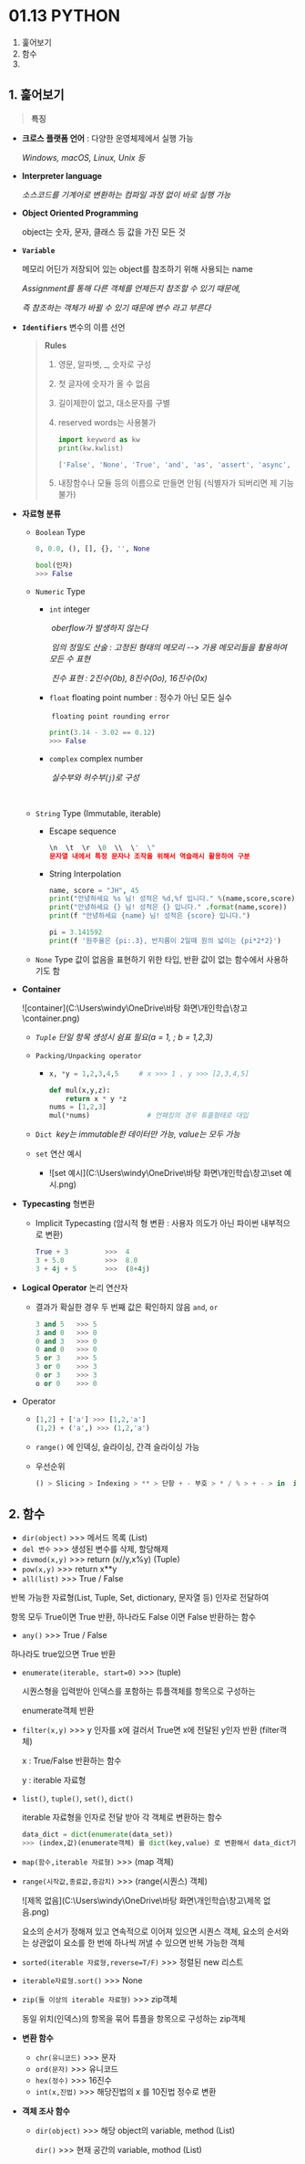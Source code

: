# 01.13 PYTHON 

1. 훑어보기
2. 함수
3. 





## 1. 훑어보기

> **특징**

- **크로스 플랫폼 언어** : 다양한 운영체제에서 실행 가능

  *Windows, macOS, Linux, Unix 등*

- **Interpreter language**

  *소스코드를 기계어로 변환하는 컴파일 과정 없이 바로 실행 가능*

- **Object Oriented Programming**

  object는 숫자, 문자, 클래스 등 값을 가진 모든 것

- **`Variable`**

  메모리 어딘가 저장되어 있는 object를 참조하기 위해 사용되는 name

  *Assignment를 통해 다른 객체를 언제든지 참조할 수 있기 때문에,*

  *즉 참조하는 객체가 바뀔 수 있기 때문에 변수 라고 부른다*

- **`Identifiers`** 변수의 이름 선언

  >  **Rules**
  >
  > 1. 영문, 알파벳, _, 숫자로 구성
  >
  > 2. 첫 글자에 숫자가 올 수 없음
  >
  > 3. 길이제한이 없고, 대소문자를 구별
  >
  > 4. reserved words는 사용불가
  >
  >    ```python
  >    import keyword as kw
  >    print(kw.kwlist)
  >    
  >    ['False', 'None', 'True', 'and', 'as', 'assert', 'async', 'await', 'break', 'class', 'continue', 'def', 'del', 'elif', 'else', 'except', 'finally', 'for', 'from', 'global', 'if', 'import', 'in', 'is', 'lambda', 'nonlocal', 'not', 'or', 'pass', 'raise', 'return', 'try', 'while', 'with', 'yield']
  >    ```
  >
  > 5.  내장함수나 모듈 등의 이름으로 만들면 안됨 (식별자가 되버리면 제 기능 불가)

- **자료형 분류**

  - `Boolean` Type 

    ```python
    0, 0.0, (), [], {}, '', None
    
    bool(인자)
    >>> False
    ```

    

  - `Numeric` Type

    - `int` integer 

      ​	*oberflow가 발생하지 않는다*

      ​	*임의 정밀도 산술 : 고정된 형태의 메모리 --> 가용 메모리들을 활용하여 모든 수 표현*

      ​	*진수 표현 : 2진수(0b), 8진수(0o), 16진수(0x)*

    - `float` floating point number : 정수가 아닌 모든 실수

      ​	`floating point rounding error`

      ```python
      print(3.14 - 3.02 == 0.12)
      >>> False
      ```

    - `complex` complex number

      ​    *실수부와 허수부(`j`)로 구성*

      ​	

  - `String`   Type   (Immutable, iterable)

    - Escape sequence
  
      ```python
      \n  \t  \r  \0  \\  \'  \"
      문자열 내에서 특정 문자나 조작을 위해서 역슬래시 활용하여 구분
      ```
  
    - String Interpolation
  
      ```python
      name, score = "JH", 45
      print("안녕하세요 %s 님! 성적은 %d,%f 입니다." %(name,score,score))  # f-string
      print("안녕하세요 {} 님! 성적은 {} 입니다." .format(name,score))     # str.format()
      print(f "안녕하세요 {name} 님! 성적은 {score} 입니다.")              # f-strings
      ```
  
      ```python
      pi = 3.141592
      print(f '원주율은 {pi:.3}, 반지름이 2일때 원의 넓이는 {pi*2*2}')
      ```
  
      
  
  - `None` Type 값이 없음을 표현하기 위한 타입, 반환 값이 없는 함수에서 사용하기도 함



- **Container**

  ![container](C:\Users\windy\OneDrive\바탕 화면\개인학습\창고\container.png)

  - *`Tuple` 단일 항목 생성시 쉼표 필요(a = 1,  ;  b = 1,2,3)*

  - `Packing/Unpacking operator`

    - ```python
      x, *y = 1,2,3,4,5     # x >>> 1 , y >>> [2,3,4,5]
      
      def mul(x,y,z):
          return x * y *z
      nums = [1,2,3]        
      mul(*nums)			  # 언패킹의 경우 튜플형태로 대입
      ```

  - `Dict `*key는 immutable한 데이터만 가능, value는 모두 가능*

  - `set` 연산 예시

    - ![set 예시](C:\Users\windy\OneDrive\바탕 화면\개인학습\창고\set 예시.png)



- **Typecasting** 형변환

  - Implicit Typecasting (암시적 형 변환 : 사용자 의도가 아닌 파이썬 내부적으로 변환)

    ```python
    True + 3         >>>  4
    3 + 5.0          >>>  8.0
    3 + 4j + 5  	 >>>  (8+4j)
    ```



- **Logical Operator** 논리 연산자

  - 결과가 확실한 경우 두 번째 값은 확인하지 않음 `and`, `or`

    ```python
    3 and 5   >>> 5
    3 and 0   >>> 0
    0 and 3   >>> 0
    0 and 0   >>> 0
    5 or 3    >>> 5
    3 or 0    >>> 3
    0 or 3    >>> 3
    o or 0    >>> 0
    ```



- Operator

  - ```python
    [1,2] + ['a'] >>> [1,2,'a']
    (1,2) + ('a',) >>> (1,2,'a')
    ```

  - `range()` 에 인덱싱, 슬라이싱, 간격 슬라이싱 가능

  - 우선순위

    ```python
    () > Slicing > Indexing > ** > 단항 + - 부호 > * / % > + - > in  is > not > and > or
    ```

    

## 2. 함수



- `dir(object)` >>> 메서드 목록   (List)
- `del 변수` >>> 생성된 변수를 삭제, 할당해제
- `divmod(x,y)` >>> return (x//y,x%y)   (Tuple)
- `pow(x,y)` >>> return x**y 
- `all(list)` >>> True / False

​		반복 가능한 자료형(List, Tuple, Set, dictionary, 문자열 등) 인자로 전달하여

​		항목 모두 True이면 True 반환, 하나라도 False 이면 False 반환하는 함수

- `any()` >>> True / False

​		하나라도 true있으면 True 반환

- `enumerate(iterable, start=0)` >>> (tuple)

  시퀀스형을 입력받아 인덱스를 포함하는 튜플객체를 항목으로 구성하는 

  enumerate객체 반환

- `filter(x,y)` >>> y 인자를 x에 걸러서 True면 x에 전달된 y인자 반환  (filter객체)

  x : True/False 반환하는 함수

  y : iterable 자료형 

- `list()`, `tuple()`, `set()`, `dict()`

  iterable 자료형을 인자로 전달 받아 각 객체로 변환하는 함수

  ```python
  data_dict = dict(enumerate(data_set))
  >>> (index,값)(enumerate객체) 를 dict(key,value) 로 변환해서 data_dict가 참조
  ```

- `map(함수,iterable 자료형)` >>>  (map 객체) 

- `range(시작값,종료값,증감치)` >>> (range(시퀀스) 객체)

  ![제목 없음](C:\Users\windy\OneDrive\바탕 화면\개인학습\창고\제목 없음.png)

  요소의 순서가 정해져 있고 연속적으로 이어져 있으면 시퀀스 객체, 요소의 순서와는 상관없이 요소를 한 번에 하나씩 꺼낼 수 있으면 반복 가능한 객체

  

-  `sorted(iterable 자료형,reverse=T/F)` >>> 정렬된 new 리스트
-  `iterable자료형.sort()`  >>>  None

- `zip(둘 이상의 iterable 자료형)` >>> zip객체

  동일 위치(인덱스)의 항목을 묶어 튜플을 항목으로 구성하는 zip객체

- **변환 함수**
  - `chr(유니코드)`  >>>  문자
  - `ord(문자)`         >>>  유니코드
  - `hex(정수)`         >>>  16진수
  - `int(x,진법)`     >>>  해당진법의 x 를 10진법 정수로 변환 

- **객체 조사 함수**

  - `dir(object)`    >>>  해당 object의 variable, method     (List)

    `dir()`          >>>  현재 공간의 variable, mothod       (List)









